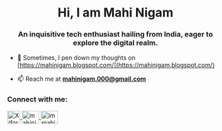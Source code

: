 <h1 align="center">Hi, I am Mahi Nigam</h1>
<h3 align="center">An inquisitive tech enthusiast hailing from India, eager to explore the digital realm.</h3>

- 📝 Sometimes, I pen down my thoughts on [https://mahinigam.blogspot.com/](https://mahinigam.blogspot.com/)

- 📫 Reach me at **mahinigam.000@gmail.com**

<h3 align="left">Connect with me:</h3>
<p align="left">
  <a href="https://twitter.com/immahinigam" target="blank">
    <img align="center" src="https://cdn-icons-png.flaticon.com/512/5968/5968958.png" alt="X (formerly Twitter)" height="30" width="30" />
  </a>
  <a href="https://linkedin.com/in/mahinigam" target="blank">
    <img align="center" src="https://raw.githubusercontent.com/rahuldkjain/github-profile-readme-generator/master/src/images/icons/Social/linked-in-alt.svg" alt="mahinigam" height="30" width="40" />
  </a>
  <a href="https://instagram.com/immahinigam" target="blank">
    <img align="center" src="https://raw.githubusercontent.com/rahuldkjain/github-profile-readme-generator/master/src/images/icons/Social/instagram.svg" alt="immahinigam" height="30" width="40" />
  </a>
</p>
